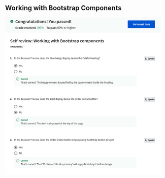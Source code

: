 ## Working with Bootstrap Components

![](/C1-introduction-to-front-end-development/week3/q2-working-with-bootstrap-components/ss1.png)